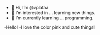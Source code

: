 - 👋 Hi, I’m @vplataa
- 👀 I’m interested in ... learning new things. 
- 🌱 I’m currently learning ... programming. 

-Hello!
-I love the color pink and cute things! 
